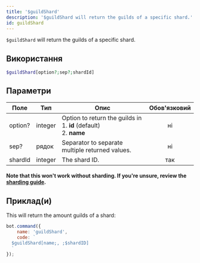 ```yaml
---
title: '$guildShard'
description: '$guildShard will return the guilds of a specific shard.'
id: guildShard
---
```


`$guildShard` will return the guilds of a specific shard.

## Використання

```php
$guildShard[option?;sep?;shardId]
```

## Параметри

| Поле    | Тип     | Опис                                                                                     | Обов'язковий |
| ------- | ------- | ---------------------------------------------------------------------------------------- |:------------:|
| option? | integer | Option to return the guilds in <br /> 1. **id** (default) <br /> 2. **name** |      ні      |
| sep?    | рядок   | Separator to separate multiple returned values.                                          |      ні      |
| shardId | integer | The shard ID.                                                                            |     так      |

#### Note that this won't work without sharding. If you're unsure, review the [sharding guide](../../guides/Client/6sharding.md).

## Приклад(и)

This will return the amount guilds of a shard:

```javascript
bot.command({
    name: 'guildShard',
    code: `
  $guildShard[name;, ;$shardID]
  `
});
```
